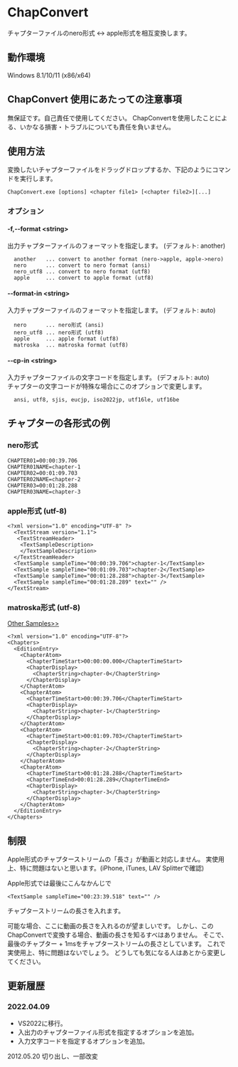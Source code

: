 ﻿
# ChapConvert

チャプターファイルのnero形式 <-> apple形式を相互変換します。

## 動作環境
Windows 8.1/10/11 (x86/x64)

## ChapConvert 使用にあたっての注意事項
無保証です。自己責任で使用してください。
ChapConvertを使用したことによる、いかなる損害・トラブルについても責任を負いません。

## 使用方法
変換したいチャプターファイルをドラッグドロップするか、下記のようにコマンドを実行します。

```
ChapConvert.exe [options] <chapter file1> [<chapter file2>][...]
```
### オプション
#### -f,--format &lt;string&gt;  
  出力チャプターファイルのフォーマットを指定します。 (デフォルト: another)
  ```
    another   ... convert to another format (nero->apple, apple->nero)
    nero      ... convert to nero format (ansi)
    nero_utf8 ... convert to nero format (utf8)
    apple     ... convert to apple format (utf8)
  ```

#### --format-in &lt;string&gt;  
  入力チャプターファイルのフォーマットを指定します。 (デフォルト: auto)
  ```
    nero      ... nero形式 (ansi)
    nero_utf8 ... nero形式 (utf8)
    apple     ... apple format (utf8)
    matroska  ... matroska format (utf8)
  ```

#### --cp-in &lt;string&gt;  
   入力チャプターファイルの文字コードを指定します。 (デフォルト: auto)  
   チャプターの文字コードが特殊な場合にこのオプションで変更します。
  ```
    ansi, utf8, sjis, eucjp, iso2022jp, utf16le, utf16be
  ```

## チャプターの各形式の例
### nero形式  
```
CHAPTER01=00:00:39.706
CHAPTER01NAME=chapter-1
CHAPTER02=00:01:09.703
CHAPTER02NAME=chapter-2
CHAPTER03=00:01:28.288
CHAPTER03NAME=chapter-3
```

### apple形式 (utf-8)  
```
<?xml version="1.0" encoding="UTF-8" ?>
  <TextStream version="1.1">
   <TextStreamHeader>
    <TextSampleDescription>
    </TextSampleDescription>
  </TextStreamHeader>
  <TextSample sampleTime="00:00:39.706">chapter-1</TextSample>
  <TextSample sampleTime="00:01:09.703">chapter-2</TextSample>
  <TextSample sampleTime="00:01:28.288">chapter-3</TextSample>
  <TextSample sampleTime="00:01:28.289" text="" />
</TextStream>
```

### matroska形式 (utf-8)  
[Other Samples&gt;&gt;](https://github.com/nmaier/mkvtoolnix/blob/master/examples/example-chapters-1.xml)
```
<?xml version="1.0" encoding="UTF-8"?>
<Chapters>
  <EditionEntry>
    <ChapterAtom>
      <ChapterTimeStart>00:00:00.000</ChapterTimeStart>
      <ChapterDisplay>
        <ChapterString>chapter-0</ChapterString>
      </ChapterDisplay>
    </ChapterAtom>
    <ChapterAtom>
      <ChapterTimeStart>00:00:39.706</ChapterTimeStart>
      <ChapterDisplay>
        <ChapterString>chapter-1</ChapterString>
      </ChapterDisplay>
    </ChapterAtom>
    <ChapterAtom>
      <ChapterTimeStart>00:01:09.703</ChapterTimeStart>
      <ChapterDisplay>
        <ChapterString>chapter-2</ChapterString>
      </ChapterDisplay>
    </ChapterAtom>
    <ChapterAtom>
      <ChapterTimeStart>00:01:28.288</ChapterTimeStart>
      <ChapterTimeEnd>00:01:28.289</ChapterTimeEnd>
      <ChapterDisplay>
        <ChapterString>chapter-3</ChapterString>
      </ChapterDisplay>
    </ChapterAtom>
  </EditionEntry>
</Chapters>
```

## 制限
Apple形式のチャプターストリームの「長さ」が動画と対応しません。
実使用上、特に問題はないと思います。(iPhone, iTunes, LAV Splitterで確認)

Apple形式では最後にこんなかんじで
```
<TextSample sampleTime="00:23:39.518" text="" />
```
チャプターストリームの長さを入れます。

可能な場合、ここに動画の長さを入れるのが望ましいです。
しかし、このChapConvertで変換する場合、動画の長さを知るすべはありません。
そこで、最後のチャプター + 1msをチャプターストリームの長さとしています。
これで実使用上、特に問題はないでしょう。
どうしても気になる人はあとから変更してください。

## 更新履歴
### 2022.04.09
- VS2022に移行。
- 入出力のチャプターファイル形式を指定するオプションを追加。
- 入力文字コードを指定するオプションを追加。

2012.05.20
  切り出し、一部改変
